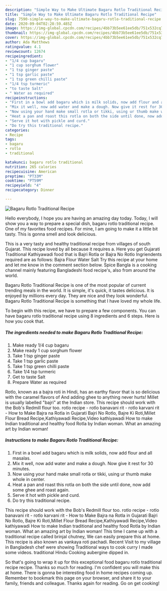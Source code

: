```yaml
---
description: "Simple Way to Make Ultimate Bagaru Rotlo Traditional Recipe"
title: "Simple Way to Make Ultimate Bagaru Rotlo Traditional Recipe"
slug: 7590-simple-way-to-make-ultimate-bagaru-rotlo-traditional-recipe
date: 2020-09-04T02:28:59.485Z
image: https://img-global.cpcdn.com/recipes/4bb73b5ee61ee5db/751x532cq70/bagaru-rotlo-traditional-recipe-recipe-main-photo.jpg
thumbnail: https://img-global.cpcdn.com/recipes/4bb73b5ee61ee5db/751x532cq70/bagaru-rotlo-traditional-recipe-recipe-main-photo.jpg
cover: https://img-global.cpcdn.com/recipes/4bb73b5ee61ee5db/751x532cq70/bagaru-rotlo-traditional-recipe-recipe-main-photo.jpg
author: Ada Matthews
ratingvalue: 4.1
reviewcount: 12674
recipeingredient:
- "1/4 cup bagaru"
- "1 cup sorghum flower"
- "1 tsp ginger paste"
- "1 tsp garlic paste"
- "1 tsp green chilli paste"
- "1/4 tsp turmeric"
- "to taste Salt"
- " Water as required"
recipeinstructions:
- "First in a bowl add bagaru which is milk solids, now add flour and all masalas."
- "Mix it well, now add water and make a dough. Now give it rest for 30 minutes."
- "Now using your hand make small rotla or tikki, using ur thumb make whole in center."
- "Heat a pan and roast this rotla on both the side until done, now add some ghee and roast again."
- "Serve it hot with pickle and curd."
- "Do try this traditional recipe."
categories:
- Recipe
tags:
- bagaru
- rotlo
- traditional

katakunci: bagaru rotlo traditional 
nutrition: 265 calories
recipecuisine: American
preptime: "PT33M"
cooktime: "PT59M"
recipeyield: "4"
recipecategory: Dinner

---
```



![Bagaru Rotlo Traditional Recipe](https://img-global.cpcdn.com/recipes/4bb73b5ee61ee5db/751x532cq70/bagaru-rotlo-traditional-recipe-recipe-main-photo.jpg)

Hello everybody, I hope you are having an amazing day today. Today, I will show you a way to prepare a special dish, bagaru rotlo traditional recipe. One of my favorites food recipes. For mine, I am going to make it a little bit tasty. This is gonna smell and look delicious.

This is a very tasty and healthy traditional recipe from villages of south Gujarat. This recipe loved by all because it requires a. Here you get Gujarati Traditional Kathiyawadi food that is Bajri Rotla or Bajra No Rotlo Ingriendents required are as follows: Bajra Flour Water Salt Try this recipe at your home and let me know in the comment section below. Spice Bangla is a cooking channel mainly featuring Bangladeshi food recipe&#39;s, also from around the world.

Bagaru Rotlo Traditional Recipe is one of the most popular of current trending meals in the world. It is simple, it's quick, it tastes delicious. It is enjoyed by millions every day. They are nice and they look wonderful. Bagaru Rotlo Traditional Recipe is something that I have loved my whole life.


To begin with this recipe, we have to prepare a few components. You can have bagaru rotlo traditional recipe using 8 ingredients and 6 steps. Here is how you cook that.

<!--inarticleads1-->

##### The ingredients needed to make Bagaru Rotlo Traditional Recipe:

1. Make ready 1/4 cup bagaru
1. Make ready 1 cup sorghum flower
1. Take 1 tsp ginger paste
1. Take 1 tsp garlic paste
1. Take 1 tsp green chilli paste
1. Take 1/4 tsp turmeric
1. Get to taste Salt
1. Prepare  Water as required


Rotlo, known as a bajra roti in Hindi, has an earthy flavor that is so delicious with the caramel flavors of And adding ghee to anything never hurts! Millet is usually labelled &#34;bajri&#34; at the Indian store. This recipe should work with the Bob&#39;s Redmill flour too. rotlo recipe - rotlo banavani rit - rotlo karvani rit - How to Make Bajra na Rotla in Gujarati Bajri No Rotlo, Bajre Ki Roti,Millet Flour Bread Recipe,Kathiyawadi Recipe,Video kathiyawadi How to make Indian traditional and healthy food Rotla by Indian woman. What an amazing art by Indian woman! 

<!--inarticleads2-->

##### Instructions to make Bagaru Rotlo Traditional Recipe:

1. First in a bowl add bagaru which is milk solids, now add flour and all masalas.
1. Mix it well, now add water and make a dough. Now give it rest for 30 minutes.
1. Now using your hand make small rotla or tikki, using ur thumb make whole in center.
1. Heat a pan and roast this rotla on both the side until done, now add some ghee and roast again.
1. Serve it hot with pickle and curd.
1. Do try this traditional recipe.


This recipe should work with the Bob&#39;s Redmill flour too. rotlo recipe - rotlo banavani rit - rotlo karvani rit - How to Make Bajra na Rotla in Gujarati Bajri No Rotlo, Bajre Ki Roti,Millet Flour Bread Recipe,Kathiyawadi Recipe,Video kathiyawadi How to make Indian traditional and healthy food Rotla by Indian woman. What an amazing art by Indian woman! This time I came up with a traditional recipe called brinjal chutney, We can easily prepare this at home. This recipe is also known as vankaya roti pachadi. Recent Visit to my village in Bangladesh chef were showing Traditional ways to cook curry I made some videos. traditional Hindu Cooking aubergine dipped in. 

So that's going to wrap it up for this exceptional food bagaru rotlo traditional recipe recipe. Thanks so much for reading. I'm confident you will make this at home. There is gonna be interesting food in home recipes coming up. Remember to bookmark this page on your browser, and share it to your family, friends and colleague. Thanks again for reading. Go on get cooking!
